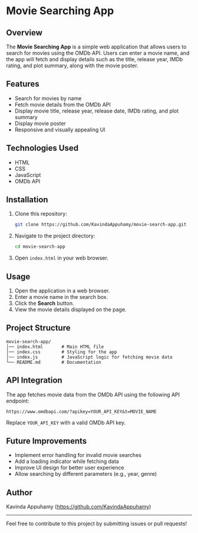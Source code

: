 # Movie Searching App

## Overview
The **Movie Searching App** is a simple web application that allows users to search for movies using the OMDb API. Users can enter a movie name, and the app will fetch and display details such as the title, release year, IMDb rating, and plot summary, along with the movie poster.

## Features
- Search for movies by name
- Fetch movie details from the OMDb API
- Display movie title, release year, release date, IMDb rating, and plot summary
- Display movie poster
- Responsive and visually appealing UI

## Technologies Used
- HTML
- CSS
- JavaScript
- OMDb API

## Installation
1. Clone this repository:
   ```bash
   git clone https://github.com/KavindaAppuhamy/movie-search-app.git
   ```
2. Navigate to the project directory:
   ```bash
   cd movie-search-app
   ```
3. Open `index.html` in your web browser.

## Usage
1. Open the application in a web browser.
2. Enter a movie name in the search box.
3. Click the **Search** button.
4. View the movie details displayed on the page.

## Project Structure
```
movie-search-app/
│── index.html       # Main HTML file
│── index.css        # Styling for the app
│── index.js         # JavaScript logic for fetching movie data
└── README.md        # Documentation
```

## API Integration
The app fetches movie data from the OMDb API using the following API endpoint:
```
https://www.omdbapi.com/?apikey=YOUR_API_KEY&t=MOVIE_NAME
```
Replace `YOUR_API_KEY` with a valid OMDb API key.

## Future Improvements
- Implement error handling for invalid movie searches
- Add a loading indicator while fetching data
- Improve UI design for better user experience
- Allow searching by different parameters (e.g., year, genre)

## Author
Kavinda Appuhamy (https://github.com/KavindaAppuhamy)

---
Feel free to contribute to this project by submitting issues or pull requests!

